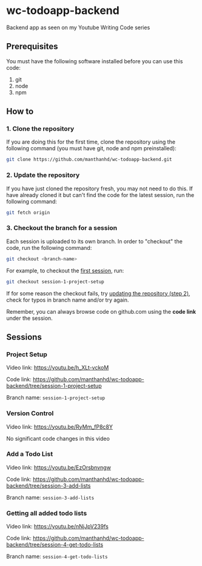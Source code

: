 # wc-todoapp-backend
Backend app as seen on my Youtube Writing Code series

## Prerequisites
You must have the following software installed before you can use this code:
1. git
2. node
3. npm

## How to

### 1. Clone the repository
If you are doing this for the first time, clone the repository using the following command (you must have git, node and npm preinstalled):
```sh
git clone https://github.com/manthanhd/wc-todoapp-backend.git
```

### 2. Update the repository
If you have just cloned the repository fresh, you may not need to do this. If have already cloned it but can't find the code for the latest session, run the following command:
```sh
git fetch origin
```

### 3. Checkout the branch for a session
Each session is uploaded to its own branch. In order to "checkout" the code, run the following command:
```sh
git checkout <branch-name>
```

For example, to checkout the [first session](#project-setup), run:
```sh
git checkout session-1-project-setup
```

If for some reason the checkout fails, try [updating the repository (step 2)](#2-update-the-repository), check for typos in branch name and/or try again.

Remember, you can always browse code on github.com using the **code link** under the session.

## Sessions
### Project Setup
Video link: https://youtu.be/h_XLt-vckoM

Code link: https://github.com/manthanhd/wc-todoapp-backend/tree/session-1-project-setup

Branch name: `session-1-project-setup`

### Version Control
Video link: https://youtu.be/RyMm_fP8c8Y

No significant code changes in this video


### Add a Todo List
Video link: https://youtu.be/EzOrsbnvngw 

Code link: https://github.com/manthanhd/wc-todoapp-backend/tree/session-3-add-lists

Branch name: `session-3-add-lists`

### Getting all added todo lists
Video link: https://youtu.be/nNjJpV239fs

Code link: https://github.com/manthanhd/wc-todoapp-backend/tree/session-4-get-todo-lists

Branch name: `session-4-get-todo-lists`
